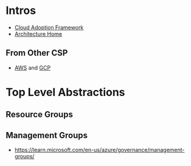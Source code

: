 # Intros 
- [Cloud Adoption Framework](https://learn.microsoft.com/en-us/azure/cloud-adoption-framework/) 
- [Architecture Home](https://learn.microsoft.com/en-us/azure/architecture/)

## From Other CSP
- [AWS](https://learn.microsoft.com/en-us/azure/architecture/aws-professional/) and [GCP](https://learn.microsoft.com/en-us/azure/architecture/gcp-professional/)

# Top Level Abstractions
## Resource Groups

## Management Groups 
- https://learn.microsoft.com/en-us/azure/governance/management-groups/
